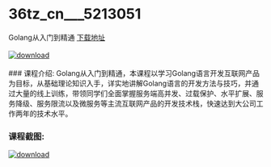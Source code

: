 # 36tz_cn___5213051
Golang从入门到精通
[下载地址](http://www.36tz.cn/article/5213051 "下载地址")
<br/></br>[![download](http://36tz.cn/muke_img/2020_05_2-78-300x188.png "下载地址")](http://www.36tz.cn/article/5213051 "下载地址")
<br/></br>### 课程介绍:
Golang从入门到精通，本课程以学习Golang语言开发互联网产品为目标，从基础理论知识入手，详实地讲解Golang语言的开发方法与技巧，并通过大量的线上训练，带领同学们全面掌握服务端高并发、过载保护、水平扩展、服务降级、服务限流以及微服务等主流互联网产品的开发技术栈，快速达到大公司工作两年的技术水平。

### 课程截图:
[![download](http://36tz.cn/muke_img/2020_05_1-84.png "下载地址")](http://www.36tz.cn/article/5213051 "下载地址")
